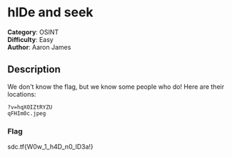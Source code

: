 # hIDe and seek

**Category**: OSINT  
**Difficulty**: Easy  
**Author**: Aaron James

## Description

We don't know the flag, but we know some people who do! Here are their locations:
```
?v=hqXOIZtRYZU
qFHIm0c.jpeg
```


### Flag
sdc.tf{W0w_1_h4D_n0_ID3a!}
